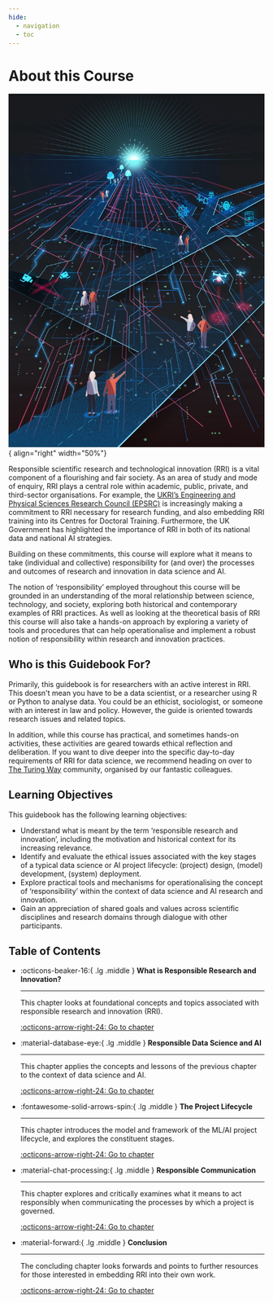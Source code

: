 ```yaml
---
hide:
  - navigation
  - toc
---
```


# About this Course

<div class="result" markdown>

  ![Illustration by Johnny Lighthands](../assets/images/illustrations/rri-cover.jpg){ align="right" width="50%"}

  Responsible scientific research and technological innovation (RRI) is a vital component of a flourishing and fair society.
  As an area of study and mode of enquiry, RRI plays a central role within academic, public, private, and third-sector organisations.
  For example, the [UKRI’s Engineering and Physical Sciences Research Council (EPSRC)](https://epsrc.ukri.org) is increasingly making a commitment to RRI necessary for research funding, and also embedding RRI training into its Centres for Doctoral Training.
  Furthermore, the UK Government has highlighted the importance of RRI in both of its national data and national AI strategies.
  
  Building on these commitments, this course will explore what it means to take (individual and collective) responsibility for (and over) the processes and outcomes of research and innovation in data science and AI.
  
  The notion of ‘responsibility’ employed throughout this course will be grounded in an understanding of the moral relationship between science, technology, and society, exploring both historical and contemporary examples of RRI practices.
  As well as looking at the theoretical basis of RRI this course will also take a hands-on approach by exploring a variety of tools and procedures that can help operationalise and implement a robust notion of responsibility within research and innovation practices.

</div>


## Who is this Guidebook For?

Primarily, this guidebook is for researchers with an active interest in RRI.
This doesn't mean you have to be a data scientist, or a researcher using R or Python to analyse data.
You could be an ethicist, sociologist, or someone with an interest in law and policy.
However, the guide is oriented towards research issues and related topics.

In addition, while this course has practical, and sometimes hands-on activities, these activities are geared towards ethical reflection and deliberation.
If you want to dive deeper into the specific day-to-day requirements of RRI for data science, we recommend heading on over to [The Turing Way](https://the-turing-way.netlify.app/welcome) community, organised by our fantastic colleagues.

## Learning Objectives

This guidebook has the following learning objectives:

- Understand what is meant by the term ‘responsible research and innovation’, including the motivation and historical context for its increasing relevance.
- Identify and evaluate the ethical issues associated with the key stages of a typical data science or AI project lifecycle: (project) design, (model) development, (system) deployment.
- Explore practical tools and mechanisms for operationalising the concept of ‘responsibility’ within the context of data science and AI research and innovation.
- Gain an appreciation of shared goals and values across scientific disciplines and research domains through dialogue with other participants.

## Table of Contents

<div class="grid cards" markdown>

-   :octicons-beaker-16:{ .lg .middle } __What is Responsible Research and Innovation?__

    ---

    This chapter looks at foundational concepts and topics associated with responsible research and innovation (RRI).

    [:octicons-arrow-right-24: Go to chapter](chapter1/index.md)

-   :material-database-eye:{ .lg .middle } __Responsible Data Science and AI__

    ---

    This chapter applies the concepts and lessons of the previous chapter to the context of data science and AI.

    [:octicons-arrow-right-24: Go to chapter](chapter2/index.md)

-   :fontawesome-solid-arrows-spin:{ .lg .middle } __The Project Lifecycle__

    ---

    This chapter introduces the model and framework of the ML/AI project lifecycle, and explores the constituent stages.

    [:octicons-arrow-right-24: Go to chapter](chapter3/index.md)

-   :material-chat-processing:{ .lg .middle } __Responsible Communication__

    ---

    This chapter explores and critically examines what it means to act responsibly when communicating the processes by which a project is governed.

    [:octicons-arrow-right-24: Go to chapter](chapter4/index.md)

-   :material-forward:{ .lg .middle } __Conclusion__

    ---

    The concluding chapter looks forwards and points to further resources for those interested in embedding RRI into their own work.

    [:octicons-arrow-right-24: Go to chapter](conclusion/index.md)

</div>
